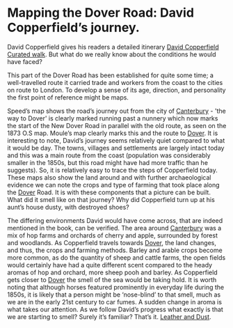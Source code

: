 <param ve-config 
       title="Mapping the Dover Road: David Copperfield’s journey" 
       author="Elizabeth Waterman-Scrase"
       layout="vtl">
       
# Mapping the Dover Road: David Copperfield’s journey. 

<param ve-image url="images/Moule.jpg" title="Moule's County Maps: the East and South-East of England. Bracken Books, 1994." fit="cover">

David Copperfield gives his readers a detailed itinerary [David Copperfield Curated walk](david-copperfield-curated-walk). But what do we really know about the conditions he would have faced?

This part of the Dover Road has been established for quite some time; a well-travelled route it carried trade and workers from the coast to the cities on route to London. To develop a sense of its age, direction, and personality the first point of reference might be maps. 

Speed’s map shows the road’s journey out from the city of [Canterbury](david-copperfield-canterbury) - 'the way to Dover' is clearly marked running past a nunnery which now marks the start of the New Dover Road in parallel with the old route, as seen on the 1873 O.S map. Moule’s map clearly marks this and the route to [Dover](19c-dover). It is interesting to note, David’s journey seems relatively quiet compared to what it would be day. The towns, villages and settlements are largely intact today and this was a main route from the coast (population was considerably smaller in the 1850s, but this road might have had more traffic than he suggests). So, it is relatively easy to trace the steps of Copperfield today. These maps also show the land around and with further archaeological evidence we can note the crops and type of farming that took place along the [Dover](19c-dover) Road. It is with these components that a picture can be built. What did it smell like on that journey? Why did Copperfield turn up at his aunt’s house dusty, with destroyed shoes? 
<param ve-image url="images/Speed.jpg" title="John Speed's England : a coloured facsimile of the maps and text from the theatre of the Empire of Great Britaine, first edition, 1611 / Pt. 2, Kent, Sussex, Surrey, Berkshire, Middlesex, Essex, Suffolk, Norfolk, Hertfordshire, Buckinghamshire. John Arlott, ed. Pheonix, 1953." fit="contain">

The differing environments David would have come across, that are indeed mentioned in the book, can be verified. The area around [Canterbury](david-copperfield-canterbury) was a mix of hop farms and orchards of cherry and apple, surrounded by forest and woodlands. As Copperfield travels towards [Dover](19c-dover), the land changes, and thus, the crops and farming methods. Barley and arable crops become more common, as do the quantity of sheep and cattle farms, the open fields would certainly have had a quite different scent compared to the heady aromas of hop and orchard, more sheep pooh and barley. As Copperfield gets closer to [Dover](/dickens/dickens-dover) the smell of the sea would be taking hold. It is worth noting that although horses featured prominently in everyday life during the 1850s, it is likely that a person might be ‘nose-blind’ to that smell, much as we are in the early 21st century to car fumes. A sudden change in aroma is what takes our attention. As we follow David’s progress what exactly is that we are starting to smell? Surely it’s familiar? That’s it. [Leather and Dust](/dickens/19c-leather-and-dust).
<param ve-image url="images/OS1873.jpg" title="O.S. map of Kent 1873. Reproduced with the permission of the National Library of Scotland." fit="contain">

